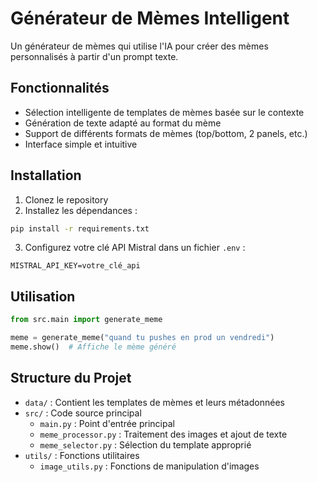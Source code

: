 # Générateur de Mèmes Intelligent

Un générateur de mèmes qui utilise l'IA pour créer des mèmes personnalisés à partir d'un prompt texte.

## Fonctionnalités

- Sélection intelligente de templates de mèmes basée sur le contexte
- Génération de texte adapté au format du mème
- Support de différents formats de mèmes (top/bottom, 2 panels, etc.)
- Interface simple et intuitive

## Installation

1. Clonez le repository
2. Installez les dépendances :
```bash
pip install -r requirements.txt
```
3. Configurez votre clé API Mistral dans un fichier `.env` :
```
MISTRAL_API_KEY=votre_clé_api
```

## Utilisation

```python
from src.main import generate_meme

meme = generate_meme("quand tu pushes en prod un vendredi")
meme.show()  # Affiche le mème généré
```

## Structure du Projet

- `data/` : Contient les templates de mèmes et leurs métadonnées
- `src/` : Code source principal
  - `main.py` : Point d'entrée principal
  - `meme_processor.py` : Traitement des images et ajout de texte
  - `meme_selector.py` : Sélection du template approprié
- `utils/` : Fonctions utilitaires
  - `image_utils.py` : Fonctions de manipulation d'images
